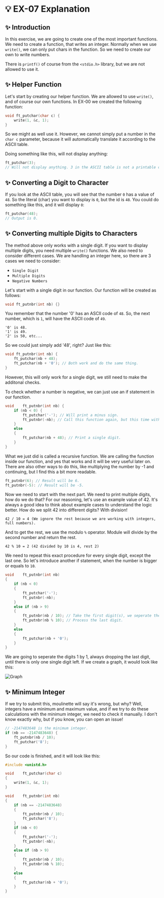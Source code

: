 # 💡 EX-07 Explanation

## ✨ Introduction

In this exercise, we are going to create one of the most important functions. We need to create a function,
that writes an integer. Normally when we use `write()`, we can only put chars in the function. So we need
to create our own to write numbers.

There is `printf()` of course from the `<stdio.h>` library, but we are not allowed to use it.

## ✨ Helper Function

Let's start by creating our helper function. We are allowed to use `write()`, and of course our own
functions. In EX-00 we created the following function:
```c
void ft_putchar(char c) {
    write(1, &c, 1);
}
```

So we might as well use it. However, we cannot simply put a number in the `char c` parameter, because it
will automatically translate it according to the ASCII table.

Doing something like this, will not display anything:
```c
ft_putchar(3);
// Will not display anything. 3 in the ASCII table is not a printable character.
```

## ✨ Converting a Digit to Character

If you look at the ASCII table, you will see that the number `0` has a value of `48`. So the literal (char)
you want to display is `0`, but the id is `48`. You could do something like this, and it will display `0`:
```c
ft_putchar(48);
// Output is 0.
```

## ✨ Converting multiple Digits to Characters

The method above only works with a single digit. If you want to display multiple digits, you need multiple
`write()` functions. We also need to consider different cases. We are handling an integer here, so there are 3 cases we need to consider:
- `Single Digit`
- `Multiple Digits`
- `Negative Numbers`

Let's start with a single digit in our function. Our function will be created as follows:
```c
void ft_putnbr(int nb) {}
```

You remember that the number '0' has an ASCII code of `48`. So, the next number, which is `1`, will have the ASCII code of `49`.
```
'0' is 48.
'1' is 49.
'2' is 50, etc...
```

So we could just simply add '48', right? Just like this:
```c
void ft_putnbr(int nb) {
    ft_putchar(nb + 48);
    ft_putchar(nb + '0'); // Both work and do the same thing.
}
```

However, this will only work for a single digit, we still need to make the additonal checks.

To check whether a number is negative, we can just use an if statement in our function.
```c
void	ft_putnbr(int nb) {
	if (nb < 0) {
		ft_putchar('-'); // Will print a minus sign.
		ft_putnbr(-nb); // Call this function again, but this time with the positive number. Minus a minus number is positive.
	}
	else
	{
		ft_putchar(nb + 48); // Print a single digit.
	}
}
```

What we just did is called a recursive function. We are calling the function inside our function, and yes that works and it will be very useful later on. There are also other ways to do this,
like multiplying the number by -1 and continuing, but I find this a bit more readable.
```c
ft_putnbr(6); // Result will be 6.
ft_putnbr(-5): // Result will be -5.
```

Now we need to start with the next part. We need to print multiple digits, how do we do that? For our reasoning, let's use an example value of 42. It's always a good idea to think about
example cases to understand the logic better. How do we split 42 into different digits? With division!
```
42 / 10 = 4 (We ignore the rest because we are working with integers, full numbers).
```

And to get the rest, we use the modulo `%` operator. Module will divide by the second number and return the rest.
```
42 % 10 = 2 (42 divided by 10 is 4, rest 2)
```

We need to repeat this exact procedure for every single digit, except the last one. So let's introduce another if statement, when the number is bigger or equals to `10`.
```c
void	ft_putnbr(int nb)
{
	if (nb < 0)
	{
		ft_putchar('-');
		ft_putnbr(-nb);
	}
	else if (nb > 9)
	{
		ft_putnbr(nb / 10); // Take the first digit(s), we seperate the last digit.
		ft_putnbr(nb % 10); // Process the last digit.
	}
	else
	{
		ft_putchar(nb + '0');
	}
}
```

We are going to seperate the digits 1 by 1, always dropping the last digit, until there is only one single digit left. If we create a graph, it would look like this:

![Graph](https://github.com/user-attachments/assets/033b29ee-94a1-4afe-9575-4df287eaf3a7)

## ✨ Minimum Integer

If we try to submit this, moulinette will say it's wrong, but why? Well, integers have a minimum and maximum value, and if we try to do these calculations with the minimum integer, we
need to check it manually. I don't know exactly why, but if you know, you can open an issue!
```c
// -2147483648 is the minimum integer.
if (nb == -2147483648) {
    ft_putnbr(nb / 10);
    ft_putchar('8');
}
```

So our code is finished, and it will look like this:
```c
#include <unistd.h>

void	ft_putchar(char c)
{
	write(1, &c, 1);
}

void	ft_putnbr(int nb)
{
	if (nb == -2147483648)
	{
		ft_putnbr(nb / 10);
		ft_putchar('8');
	}
	if (nb < 0)
	{
		ft_putchar('-');
		ft_putnbr(-nb);
	}
	else if (nb > 9)
	{
		ft_putnbr(nb / 10);
		ft_putnbr(nb % 10);
	}
	else
	{
		ft_putchar(nb + '0');
	}
}
```
